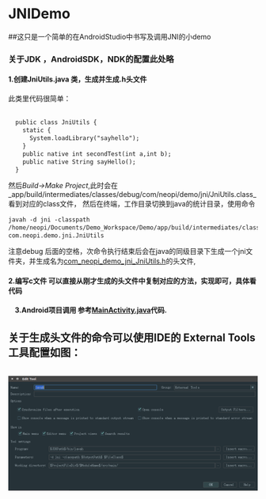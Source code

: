 JNIDemo
===========================================================

##这只是一个简单的在AndroidStudio中书写及调用JNI的小demo

### 关于JDK ，AndroidSDK，NDK的配置此处略

####    1.创建JniUtils.java 类，生成并生成.h头文件
  此类里代码很简单：
  <pre><code>
  public class JniUtils {
    static {
      System.loadLibrary("sayhello");
    }
    public native int secondTest(int a,int b);
    public native String sayHello();
  }</code></pre>
  
  然后*Build->Make Project*,此时会在_app/build/intermediates/classes/debug/com/neopi/demo/jni/JniUtils.class_看到对应的class文件，
  然后在终端，工作目录切换到java的统计目录，使用命令
  <pre><code>javah -d jni -classpath /home/neopi/Documents/Demo_Workspace/Demo/app/build/intermediates/classes/debug com.neopi.demo.jni.JniUtils</code></pre>
  注意debug 后面的空格，次命令执行结束后会在java的同级目录下生成一个jni文件夹，并生成名为[com_neopi_demo_jni_JniUtils.h](https://github.com/NeoPi/JNIDemo/blob/master/app/src/main/jni/com_neopi_demo_jni_JniUtils.h)的头文件,
####     2.编写c文件 可以直接从刚才生成的头文件中复制对应的方法，实现即可，具体看代码 
####     3.Android项目调用 参考[MainActivity.java](https://github.com/NeoPi/JNIDemo/blob/master/app/src/main/java/com/neopi/demo/MainActivity.java)代码.
  
  
##    关于生成头文件的命令可以使用IDE的 External Tools工具配置如图：
  ![External Tools](https://github.com/NeoPi/JNIDemo/blob/master/app/external_tools.png)
  
